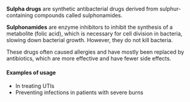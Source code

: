 **Sulpha drugs** are synthetic antibacterial drugs derived from sulphur-containing compounds called sulphonamides.

**Sulphonamides** are enzyme inhibitors to inhibit the synthesis of a metabolite (folic acid), which is necessary for cell division in bacteria, slowing down bacterial growth. However, they do not kill bacteria.

These drugs often caused allergies and have mostly been replaced by antibiotics, which are more effective and have fewer side effects.

#### Examples of usage
- In treating UTIs
- Preventing infections in patients with severe burns
